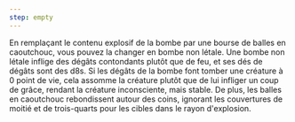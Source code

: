 ```yaml
---
step: empty
---
```

En remplaçant le contenu explosif de la bombe par une bourse de balles en caoutchouc, vous pouvez la changer en bombe non létale. Une bombe non létale inflige des dégâts contondants plutôt que de feu, et ses dés de dégâts sont des d8s. Si les dégâts de la bombe font tomber une créature à 0 point de vie, cela assomme la créature plutôt que de lui infliger un coup de grâce, rendant la créature inconsciente, mais stable. De plus, les balles en caoutchouc rebondissent autour des coins, ignorant les couvertures de moitié et de trois-quarts pour les cibles dans le rayon d'explosion.